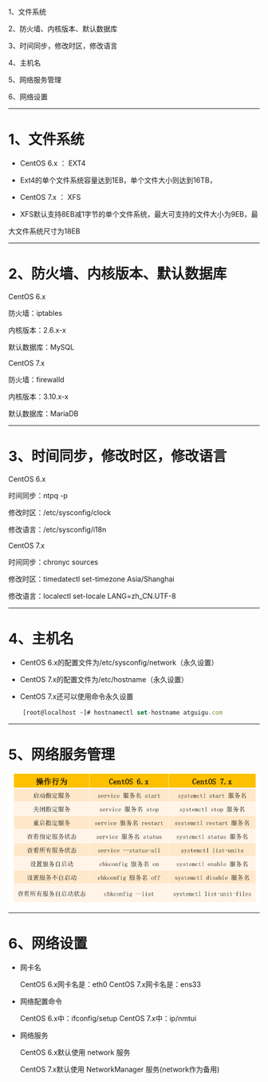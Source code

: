 

1、文件系统

2、防火墙、内核版本、默认数据库

3、时间同步，修改时区，修改语言

4、主机名

5、网络服务管理

6、网络设置



---



# 1、文件系统

- CentOS 6.x ： EXT4


- Ext4的单个文件系统容量达到1EB，单个文件大小则达到16TB，


- CentOS 7.x ： XFS


- XFS默认支持8EB减1字节的单个文件系统，最大可支持的文件大小为9EB，最


大文件系统尺寸为18EB



---

# 2、防火墙、内核版本、默认数据库



CentOS 6.x


防火墙：iptables


内核版本：2.6.x-x


默认数据库：MySQL


CentOS 7.x


防火墙：firewalld


内核版本：3.10.x-x


默认数据库：MariaDB



---

# 3、时间同步，修改时区，修改语言

CentOS 6.x


时间同步：ntpq -p


修改时区：/etc/sysconfig/clock


修改语言：/etc/sysconfig/i18n






CentOS 7.x


时间同步：chronyc sources


修改时区：timedatectl set-timezone Asia/Shanghai


修改语言：localectl set-locale LANG=zh_CN.UTF-8



---

# 4、主机名

- CentOS 6.x的配置文件为/etc/sysconfig/network（永久设置）


- CentOS 7.x的配置文件为/etc/hostname（永久设置）


- CentOS 7.x还可以使用命令永久设置


```javascript
    [root@localhost ~]# hostnamectl set-hostname atguigu.com
```



---

# 5、网络服务管理



![](images/WEBRESOURCEd618bce42e8fd28e63864546df7de43d截图.png)





---

# 6、网络设置



- 网卡名


    CentOS 6.x网卡名是：eth0 CentOS 7.x网卡名是：ens33






- 网络配置命令


    CentOS 6.x中：ifconfig/setup CentOS 7.x中：ip/nmtui






- 网络服务


    CentOS 6.x默认使用 network 服务


    CentOS 7.x默认使用 NetworkManager 服务(network作为备用)













